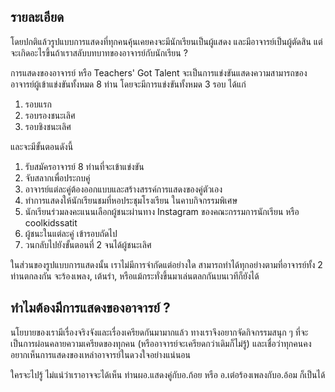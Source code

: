 ﻿## รายละเอียด

โดยปกติแล้วรูปแบบการแสดงที่ทุกคนคุ้นเคยคงจะมีนักเรียนเป็นผู้แสดง และมีอาจารย์เป็นผู้ตัดสิน แต่จะเกิดอะไรขึ้นถ้าเราสลับบทบาทของอาจารย์กับนักเรียน ?

การแสดงของอาจารย์ หรือ Teachers' Got Talent จะเป็นการแข่งขันแสดงความสามารถของอาจารย์ผู้เข้าแข่งขันทั้งหมด 8 ท่าน โดยจะมีการแข่งขันทั้งหมด 3 รอบ ได้แก่

1. รอบแรก
2. รอบรองชนะเลิศ
3. รอบชิงชนะเลิศ

และจะมีขั้นตอนดังนี้

1. รับสมัครอาจารย์ 8 ท่านที่จะเข้าแข่งขัน
2. จับสลากเพื่อประกบคู่
3. อาจารย์แต่ละคู่ต้องออกแบบและสร้างสรรค์การแสดงของคู่ตัวเอง
4. ทำการแสดงให้นักเรียนชมที่หอประชุมโรงเรียน ในคาบกิจกรรมพิเศษ
5. นักเรียนร่วมลงคะแนนเลือกผู้ชนะผ่านทาง Instagram ของคณะกรรมการนักเรียน หรือ coolkidssatit
6. ผู้ชนะในแต่ละคู่ เข้ารอบถัดไป
7. วนกลับไปยังขั้นตอนที่ 2 จนได้ผู้ชนะเลิศ

ในส่วนของรูปแบบการแสดงนั้น เราไม่มีการจำกัดแต่อย่างใด สามารถทำได้ทุกอย่างตามที่อาจารย์ทั้ง 2 ท่านตกลงกัน จะร้องเพลง, เต้นรำ, หรือแม้กระทั่งขึ้นมาเล่นตลกกันบนเวทีก็ยังได้

## ทำไมต้องมีการแสดงของอาจารย์ ?

นโยบายของเรามีเรื่องจริงจังและเรื่องเครียดกันมามากแล้ว ทางเราจึงอยากจัดกิจกรรมสนุก ๆ ที่จะเป็นการผ่อนคลายความเครียดของทุกคน (หรืออาจารย์จะเครียดกว่าเดิมก็ไม่รู้) และเชื่อว่าทุกคนคงอยากเห็นการแสดงของเหล่าอาจารย์ในดวงใจอย่างแน่นอน

ใครจะไปรู้ ไม่แน่ว่าเราอาจจะได้เห็น ท่านผอ.แสดงคู่กับอ.ก้อย หรือ อ.เต๋อร้องเพลงกับอ.อ้อม ก็เป็นได้
<!--stackedit_data:
eyJoaXN0b3J5IjpbLTEzNTA2NjUxMTAsLTg4OTYyNjI1NF19
-->